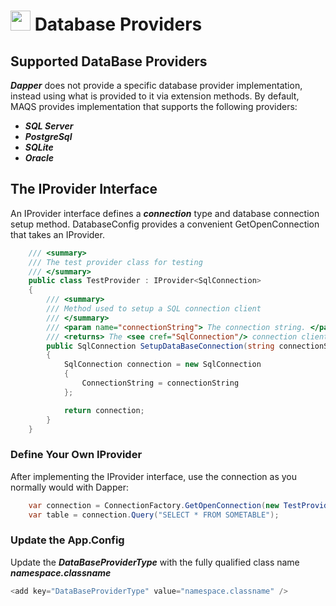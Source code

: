 # <img src="resources/maqslogo.ico" height="32" width="32"> Database Providers

## Supported DataBase Providers
***Dapper*** does not provide a specific database provider implementation, instead using what is provided to it via extension methods. By default, MAQS provides implementation that supports the following providers:

* ***SQL Server***
* ***PostgreSql***
* ***SQLite***
* ***Oracle***

## The IProvider Interface
An IProvider interface defines a ***connection*** type and database connection setup method. DatabaseConfig provides a convenient GetOpenConnection that takes an IProvider.

```csharp
    /// <summary>
    /// The test provider class for testing
    /// </summary>
    public class TestProvider : IProvider<SqlConnection>
    {
        /// <summary>
        /// Method used to setup a SQL connection client
        /// </summary>
        /// <param name="connectionString"> The connection string. </param>
        /// <returns> The <see cref="SqlConnection"/> connection client. </returns>
        public SqlConnection SetupDataBaseConnection(string connectionString)
        {
            SqlConnection connection = new SqlConnection
            {
                ConnectionString = connectionString
            };

            return connection;
        }
    } 

```

### Define Your Own IProvider
After implementing the IProvider interface, use the connection as you normally would with Dapper:

```csharp
    var connection = ConnectionFactory.GetOpenConnection(new TestProvider());
    var table = connection.Query("SELECT * FROM SOMETABLE");
```

### Update the App.Config

Update the ***DataBaseProviderType*** with the fully qualified class name ***namespace.classname***

```csharp
<add key="DataBaseProviderType" value="namespace.classname" />
```